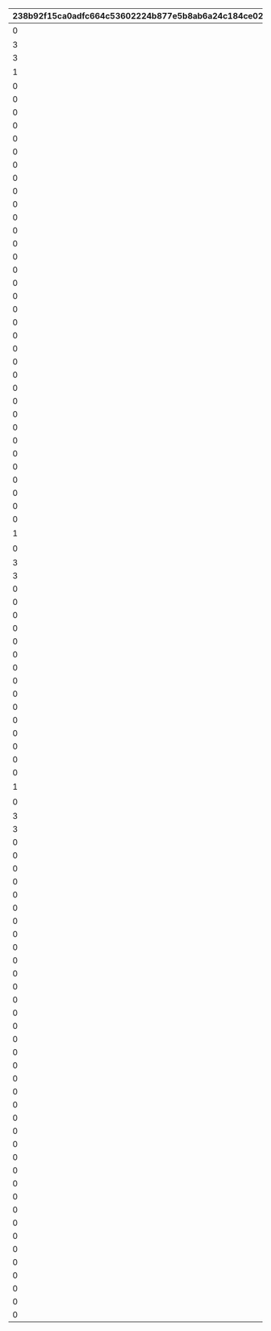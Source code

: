 |238b92f15ca0adfc664c53602224b877e5b8ab6a24c184ce029ef9547d64fb20|db71cd99d5ca36d17910f6af08a072159a75cffdaec61fe2bd643c200f3a81bc|9f7fbb1e21fccbfc95d2a3cba6aa863b076aed35a409e6dd0b24a51affd42133|65c2e4ee764e6b30c96683fbce114c071da29a0062eb46bfb25a2a6e39a5dfe3|2c15d0364d35840136793857545f3a511f7461f1e0bf78d70688a2d27f1b12f1|9d7feb055057cc586547f08898d10a0a340f7bf920cbab4b4ae064077267e73b|9448171b18fb609163e0aca1792ac1fe84f2040e32bcffe2418792decb05ceb3|685240a3e23b2487b884fb2fd400ef6abff9f3cbc65309393122d8719a186a93|01745ab381a5ed697d9362ecfd8b73a2f17fc767d4c9341abb8ba4f9de9d9268|1e30ab0748b9f28229de428103e1aca2a6d205906a592340c5b2d5f7ee6b6617|2b72d57aa96efee6e62b72c2ec94a86bec56bb43aef3caed827899420462c9e0|c2730aeae6ef787be23b1c417113b9ab73c8be610c1db5374ad5c5c5f38d6d2c|65c72336e08a23d5590b98d25f8ed3bcf425512cc059235544fdd9976c62ecdb|7689a68147f99585931e3b08de48d65e4c0b13df96d95abe94f4533f08e7e7e8|d67cb1199d1026e22bae1e84e7cf57984e4281eee28ab5a2cd83a7f351b05d84|9e18ee25ea37278d8f85749a223e42ff6bd39b4559303a8ef836fac8c43a395c|
| --- | --- | --- | --- | --- | --- | --- | --- | --- | --- | --- | --- | --- | --- | --- | --- |
|0|104|2000|0|デイリージュエルパック{1}日目のアイテムセット|1|1|403|デイリージュエルパック未受け取り分のジュエル|2|0|2|3|30|17001001|9|
|3|103|0|0||0|0|0||1|1|1|3|7|0|15|
|3|103|0|0||0|0|0||1|1|1|3|30|0|18|
|1|103|0|9402|7日間スタミナ応援パック{1}日目のアイテムセット|2|2|405||3|0|3|0|7|17001002|19|
|0|0|0|9403||3|2|0||0|0|4|0|0|0|20|
|0|0|0|9404||4|5|0||0|0|4|0|0|0|21|
|0|0|0|9405||5|8|0||0|0|4|0|0|0|22|
|0|0|0|9406||6|11|0||0|0|4|0|0|0|23|
|0|0|0|9411||7|14|0||0|0|4|0|0|0|26|
|0|0|0|9412||8|16|0||0|0|4|0|0|0|27|
|0|908|0|9319||9|1|0||0|0|5|0|0|0|28|
|0|0|0|9407||3|3|0||0|0|4|0|0|0|29|
|0|0|0|9408||4|6|0||0|0|4|0|0|0|30|
|0|0|0|9409||5|9|0||0|0|4|0|0|0|31|
|0|0|0|9410||6|12|0||0|0|4|0|0|0|32|
|0|908|0|9319||12|1|0||0|0|5|0|0|0|33|
|0|0|0|9413||3|4|0||0|0|4|0|0|0|34|
|0|0|0|9414||4|7|0||0|0|4|0|0|0|35|
|0|0|0|9415||5|10|0||0|0|4|0|0|0|36|
|0|0|0|9416||6|13|0||0|0|4|0|0|0|37|
|0|0|0|9417||7|15|0||0|0|4|0|0|0|38|
|0|0|0|9418||8|17|0||0|0|4|0|0|0|39|
|0|0|0|9419||10|18|0||0|0|4|0|0|0|40|
|0|0|0|9420||11|19|0||0|0|4|0|0|0|41|
|0|908|0|9319||13|1|0||0|0|5|0|0|0|42|
|0|908|0|9319||14|1|0||0|0|5|0|0|0|43|
|0|908|0|9319||15|1|0||0|0|5|0|0|0|44|
|0|0|0|9421||3|20|0||0|0|4|0|0|0|45|
|0|0|0|9422||4|21|0||0|0|4|0|0|0|46|
|0|0|0|9423||5|22|0||0|0|4|0|0|0|47|
|0|0|0|9424||6|23|0||0|0|4|0|0|0|48|
|0|0|0|9425||7|24|0||0|0|4|0|0|0|49|
|0|0|0|9426||8|25|0||0|0|4|0|0|0|50|
|0|0|0|9427||10|26|0||0|0|4|0|0|0|51|
|0|0|0|9428||11|27|0||0|0|4|0|0|0|52|
|0|0|0|9429||16|28|0||0|0|4|0|0|0|53|
|0|0|0|9430||17|29|0||0|0|4|0|0|0|54|
|0|908|0|9319||18|1|0||0|0|5|0|0|0|55|
|1|103|0|9402|7日間スタミナ応援パック{1}日目のアイテムセット|2|2|405||3|0|3|0|7|17001002|56|
|0|104|2000|0|デイリージュエルパック{1}日目のアイテムセット|1|1|403|デイリージュエルパック未受け取り分のジュエル|2|0|2|3|30|17001001|57|
|3|103|0|0||0|0|0||1|1|1|3|7|0|58|
|3|103|0|0||0|0|0||1|1|1|3|30|0|59|
|0|0|0|9421||3|20|0||0|0|4|0|0|0|71|
|0|0|0|9422||4|21|0||0|0|4|0|0|0|72|
|0|0|0|9423||5|22|0||0|0|4|0|0|0|73|
|0|0|0|9424||6|23|0||0|0|4|0|0|0|74|
|0|0|0|9425||7|24|0||0|0|4|0|0|0|75|
|0|0|0|9426||8|25|0||0|0|4|0|0|0|76|
|0|0|0|9427||10|26|0||0|0|4|0|0|0|77|
|0|0|0|9428||11|27|0||0|0|4|0|0|0|78|
|0|0|0|9429||16|28|0||0|0|4|0|0|0|79|
|0|0|0|9430||17|29|0||0|0|4|0|0|0|80|
|0|908|0|9319||19|1|0||0|0|5|0|0|0|81|
|0|908|0|9319||20|1|0||0|0|5|0|0|0|82|
|0|0|0|9431||21|1|0||0|0|6|0|0|0|83|
|0|0|0|9431||22|1|0||0|0|6|0|0|0|84|
|0|908|0|9319||23|2|0||0|0|5|0|0|0|85|
|1|103|0|9402|7日間スタミナ応援パック{1}日目のアイテムセット|2|2|405||3|0|3|0|7|17001002|86|
|0|104|2000|0|デイリージュエルパック{1}日目のアイテムセット|1|1|403|デイリージュエルパック未受け取り分のジュエル|2|0|2|3|30|17001001|87|
|3|103|0|0||0|0|0||1|1|1|3|7|0|88|
|3|103|0|0||0|0|0||1|1|1|3|30|0|89|
|0|0|0|9421||3|20|0||0|0|4|0|0|0|101|
|0|0|0|9422||4|21|0||0|0|4|0|0|0|102|
|0|0|0|9423||5|22|0||0|0|4|0|0|0|103|
|0|0|0|9424||6|23|0||0|0|4|0|0|0|104|
|0|0|0|9425||7|24|0||0|0|4|0|0|0|105|
|0|0|0|9426||8|25|0||0|0|4|0|0|0|106|
|0|0|0|9427||10|26|0||0|0|4|0|0|0|107|
|0|0|0|9428||11|27|0||0|0|4|0|0|0|108|
|0|0|0|9429||16|28|0||0|0|4|0|0|0|109|
|0|0|0|9430||17|29|0||0|0|4|0|0|0|110|
|0|0|0|9432||24|2|0||0|0|6|0|0|0|111|
|0|0|0|9432||25|2|0||0|0|6|0|0|0|112|
|0|908|0|9319||26|1|0||0|0|5|0|0|0|113|
|0|0|0|9319||27|2|0||0|0|7|0|0|0|114|
|0|908|0|9319||28|1|0||0|0|5|0|0|0|115|
|0|0|0|9433||29|4|0||0|0|6|0|0|0|116|
|0|0|0|9432||30|4|0||0|0|6|0|0|0|117|
|0|908|0|9319||31|1|0||0|0|5|0|0|0|118|
|0|908|0|9319||32|1|0||0|0|5|0|0|0|119|
|0|0|0|9434||33|4|0||0|0|6|0|0|0|120|
|0|0|0|9432||34|5|0||0|0|6|0|0|0|121|
|0|0|0|9435||35|6|0||0|0|6|0|0|0|122|
|0|0|0|9435||36|7|0||0|0|6|0|0|0|123|
|0|0|0|9435||37|8|0||0|0|6|0|0|0|124|
|0|0|0|9435||38|9|0||0|0|6|0|0|0|125|
|0|0|0|9435||39|10|0||0|0|6|0|0|0|126|
|0|908|0|9319||40|1|0||0|0|5|0|0|0|127|
|0|0|0|9434||41|4|0||0|0|6|0|0|0|128|
|0|0|0|9432||42|5|0||0|0|6|0|0|0|129|
|0|0|0|9437||43|6|0||0|0|6|0|0|0|130|
|0|0|0|9436||44|7|0||0|0|6|0|0|0|131|
|0|0|0|9436||45|8|0||0|0|6|0|0|0|132|
|0|0|0|9436||46|9|0||0|0|6|0|0|0|133|
|0|0|0|9436||47|10|0||0|0|6|0|0|0|134|
|0|0|0|9436||48|11|0||0|0|6|0|0|0|135|
|0|0|0|9438||49|5|0||0|0|6|0|0|0|136|
|0|0|0|9439||50|3|0||0|0|6|0|0|0|137|